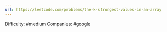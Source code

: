 ```yaml
---
url: https://leetcode.com/problems/the-k-strongest-values-in-an-array
---
```


Difficulty: #medium
Companies: #google